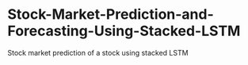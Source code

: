 # Stock-Market-Prediction-and-Forecasting-Using-Stacked-LSTM
 Stock market prediction of a stock using stacked LSTM
